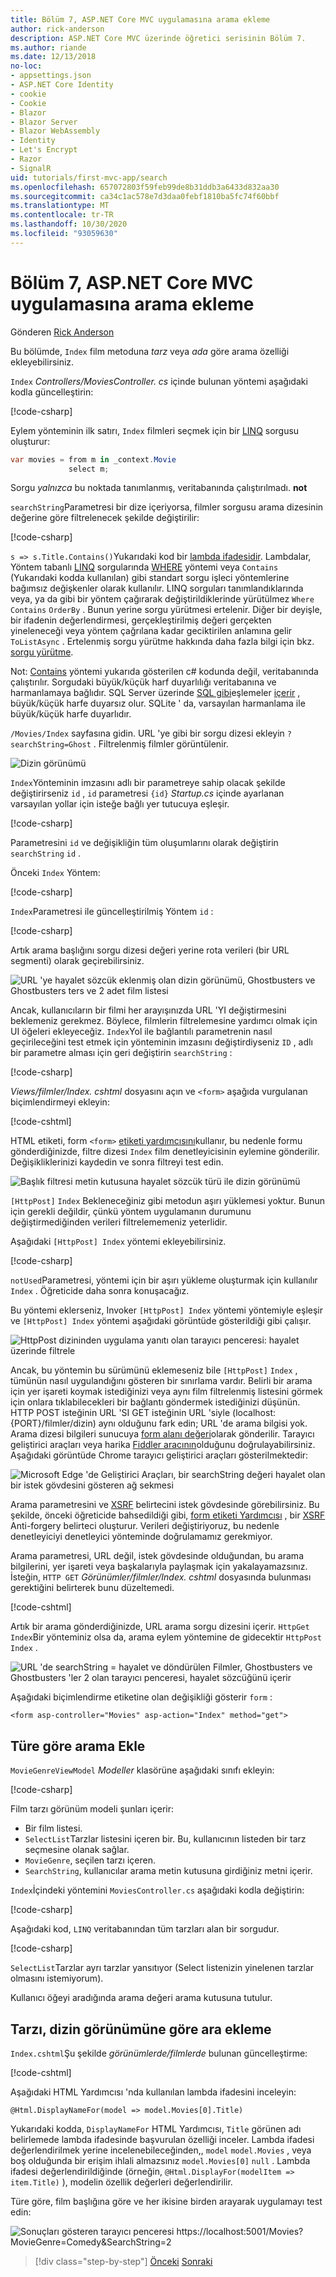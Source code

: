 ```yaml
---
title: Bölüm 7, ASP.NET Core MVC uygulamasına arama ekleme
author: rick-anderson
description: ASP.NET Core MVC üzerinde öğretici serisinin Bölüm 7.
ms.author: riande
ms.date: 12/13/2018
no-loc:
- appsettings.json
- ASP.NET Core Identity
- cookie
- Cookie
- Blazor
- Blazor Server
- Blazor WebAssembly
- Identity
- Let's Encrypt
- Razor
- SignalR
uid: tutorials/first-mvc-app/search
ms.openlocfilehash: 657072803f59feb99de8b31ddb3a6433d832aa30
ms.sourcegitcommit: ca34c1ac578e7d3daa0febf1810ba5fc74f60bbf
ms.translationtype: MT
ms.contentlocale: tr-TR
ms.lasthandoff: 10/30/2020
ms.locfileid: "93059630"
---
```

# <a name="part-7-add-search-to-an-aspnet-core-mvc-app"></a>Bölüm 7, ASP.NET Core MVC uygulamasına arama ekleme

Gönderen [Rick Anderson](https://twitter.com/RickAndMSFT)

Bu bölümde, `Index` film metoduna *tarz* veya *ada* göre arama özelliği ekleyebilirsiniz.

`Index` *Controllers/MoviesController. cs* içinde bulunan yöntemi aşağıdaki kodla güncelleştirin:

[!code-csharp[](~/tutorials/first-mvc-app/start-mvc/sample/MvcMovie/Controllers/MoviesController.cs?name=snippet_1stSearch)]

Eylem yönteminin ilk satırı, `Index` filmleri seçmek için bir [LINQ](/dotnet/standard/using-linq) sorgusu oluşturur:

```csharp
var movies = from m in _context.Movie
             select m;
```

Sorgu *yalnızca* bu noktada tanımlanmış, veritabanında çalıştırılmadı. **not**

`searchString`Parametresi bir dize içeriyorsa, filmler sorgusu arama dizesinin değerine göre filtrelenecek şekilde değiştirilir:

[!code-csharp[](~/tutorials/first-mvc-app/start-mvc/sample/MvcMovie/Controllers/MoviesController.cs?name=snippet_SearchNull2)]

`s => s.Title.Contains()`Yukarıdaki kod bir [lambda ifadesidir](/dotnet/csharp/programming-guide/statements-expressions-operators/lambda-expressions). Lambdalar, Yöntem tabanlı [LINQ](/dotnet/standard/using-linq) sorgularında [WHERE](/dotnet/api/system.linq.enumerable.where) yöntemi veya `Contains` (Yukarıdaki kodda kullanılan) gibi standart sorgu işleci yöntemlerine bağımsız değişkenler olarak kullanılır. LINQ sorguları tanımlandıklarında veya, ya da gibi bir yöntem çağırarak değiştirildiklerinde yürütülmez `Where` `Contains` `OrderBy` . Bunun yerine sorgu yürütmesi ertelenir.  Diğer bir deyişle, bir ifadenin değerlendirmesi, gerçekleştirilmiş değeri gerçekten yineleneceği veya yöntem çağrılana kadar geciktirilen anlamına gelir `ToListAsync` . Ertelenmiş sorgu yürütme hakkında daha fazla bilgi için bkz. [sorgu yürütme](/dotnet/framework/data/adonet/ef/language-reference/query-execution).

Not: [Contains](/dotnet/api/system.data.objects.dataclasses.entitycollection-1.contains) yöntemi yukarıda gösterilen c# kodunda değil, veritabanında çalıştırılır. Sorgudaki büyük/küçük harf duyarlılığı veritabanına ve harmanlamaya bağlıdır. SQL Server üzerinde [SQL gibi](/sql/t-sql/language-elements/like-transact-sql)eşlemeler [içerir](/dotnet/api/system.data.objects.dataclasses.entitycollection-1.contains) , büyük/küçük harfe duyarsız olur. SQLite ' da, varsayılan harmanlama ile büyük/küçük harfe duyarlıdır.

`/Movies/Index` sayfasına gidin. URL 'ye gibi bir sorgu dizesi ekleyin `?searchString=Ghost` . Filtrelenmiş filmler görüntülenir.

![Dizin görünümü](~/tutorials/first-mvc-app/search/_static/ghost.png)

`Index`Yönteminin imzasını adlı bir parametreye sahip olacak şekilde değiştirirseniz `id` , `id` parametresi `{id}` *Startup.cs* içinde ayarlanan varsayılan yollar için isteğe bağlı yer tutucuya eşleşir.

[!code-csharp[](~/tutorials/first-mvc-app/start-mvc/sample/MvcMovie/Startup.cs?highlight=5&name=snippet_1)]

Parametresini `id` ve değişikliğin tüm oluşumlarını olarak değiştirin `searchString` `id` .

Önceki `Index` Yöntem:

[!code-csharp[](~/tutorials/first-mvc-app/start-mvc/sample/MvcMovie/Controllers/MoviesController.cs?highlight=1,6,8&name=snippet_1stSearch)]

`Index`Parametresi ile güncelleştirilmiş Yöntem `id` :

[!code-csharp[](~/tutorials/first-mvc-app/start-mvc/sample/MvcMovie/Controllers/MoviesController.cs?highlight=1,6,8&name=snippet_SearchID)]

Artık arama başlığını sorgu dizesi değeri yerine rota verileri (bir URL segmenti) olarak geçirebilirsiniz.

![URL 'ye hayalet sözcük eklenmiş olan dizin görünümü, Ghostbusters ve Ghostbusters ters ve 2 adet film listesi](~/tutorials/first-mvc-app/search/_static/g2.png)

Ancak, kullanıcıların bir filmi her arayışınızda URL 'YI değiştirmesini beklemeniz gerekmez. Böylece, filmlerin filtrelemesine yardımcı olmak için UI öğeleri ekleyeceğiz. `Index`Yol ile bağlantılı parametrenin nasıl geçirileceğini test etmek için yönteminin imzasını değiştirdiyseniz `ID` , adlı bir parametre alması için geri değiştirin `searchString` :

[!code-csharp[](~/tutorials/first-mvc-app/start-mvc/sample/MvcMovie/Controllers/MoviesController.cs?highlight=1,6,8&name=snippet_1stSearch)]

*Views/filmler/Index. cshtml* dosyasını açın ve `<form>` aşağıda vurgulanan biçimlendirmeyi ekleyin:

[!code-cshtml[](~/tutorials/first-mvc-app/start-mvc/sample/MvcMovie/Views/Movies/IndexForm1.cshtml?highlight=10-16&range=4-21)]

HTML etiketi, form `<form>` [etiketi yardımcısını](xref:mvc/views/working-with-forms)kullanır, bu nedenle formu gönderdiğinizde, filtre dizesi `Index` film denetleyicisinin eylemine gönderilir. Değişikliklerinizi kaydedin ve sonra filtreyi test edin.

![Başlık filtresi metin kutusuna hayalet sözcük türü ile dizin görünümü](~/tutorials/first-mvc-app/search/_static/filter.png)

`[HttpPost]` `Index` Bekleneceğiniz gibi metodun aşırı yüklemesi yoktur. Bunun için gerekli değildir, çünkü yöntem uygulamanın durumunu değiştirmediğinden verileri filtrelememeniz yeterlidir.

Aşağıdaki `[HttpPost] Index` yöntemi ekleyebilirsiniz.

[!code-csharp[](~/tutorials/first-mvc-app/start-mvc/sample/MvcMovie/Controllers/MoviesController.cs?highlight=1&name=snippet_SearchPost)]

`notUsed`Parametresi, yöntemi için bir aşırı yükleme oluşturmak için kullanılır `Index` . Öğreticide daha sonra konuşacağız.

Bu yöntemi eklerseniz, Invoker `[HttpPost] Index` yöntemi yöntemiyle eşleşir ve `[HttpPost] Index` yöntemi aşağıdaki görüntüde gösterildiği gibi çalışır.

![HttpPost dizininden uygulama yanıtı olan tarayıcı penceresi: hayalet üzerinde filtrele](~/tutorials/first-mvc-app/search/_static/fo.png)

Ancak, bu yöntemin bu sürümünü eklemeseniz bile `[HttpPost]` `Index` , tümünün nasıl uygulandığını gösteren bir sınırlama vardır. Belirli bir arama için yer işareti koymak istediğinizi veya aynı film filtrelenmiş listesini görmek için onlara tıklabilecekleri bir bağlantı göndermek istediğinizi düşünün. HTTP POST isteğinin URL 'SI GET isteğinin URL 'siyle (localhost: {PORT}/filmler/dizin) aynı olduğunu fark edin; URL 'de arama bilgisi yok. Arama dizesi bilgileri sunucuya [form alanı değeri](https://developer.mozilla.org/docs/Learn/HTML/Forms/Sending_and_retrieving_form_data)olarak gönderilir. Tarayıcı geliştirici araçları veya harika [Fiddler aracının](https://www.telerik.com/fiddler)olduğunu doğrulayabilirsiniz. Aşağıdaki görüntüde Chrome tarayıcı geliştirici araçları gösterilmektedir:

![Microsoft Edge 'de Geliştirici Araçları, bir searchString değeri hayalet olan bir istek gövdesini gösteren ağ sekmesi](~/tutorials/first-mvc-app/search/_static/f12_rb.png)

Arama parametresini ve [XSRF](xref:security/anti-request-forgery) belirtecini istek gövdesinde görebilirsiniz. Bu şekilde, önceki öğreticide bahsedildiği gibi, [form etiketi Yardımcısı](xref:mvc/views/working-with-forms) , bir [XSRF](xref:security/anti-request-forgery) Anti-forgery belirteci oluşturur. Verileri değiştiriyoruz, bu nedenle denetleyiciyi denetleyici yönteminde doğrulamamız gerekmiyor.

Arama parametresi, URL değil, istek gövdesinde olduğundan, bu arama bilgilerini, yer işareti veya başkalarıyla paylaşmak için yakalayamazsınız. İsteğin, `HTTP GET` *Görünümler/filmler/Index. cshtml* dosyasında bulunması gerektiğini belirterek bunu düzeltemedi.

[!code-cshtml[](~/tutorials/first-mvc-app/start-mvc/sample/MvcMovie22/Views/Movies/IndexGet.cshtml?highlight=12&range=1-23)]

Artık bir arama gönderdiğinizde, URL arama sorgu dizesini içerir. `HttpGet Index`Bir yönteminiz olsa da, arama eylem yöntemine de gidecektir `HttpPost Index` .

![URL 'de searchString = hayalet ve döndürülen Filmler, Ghostbusters ve Ghostbusters 'ler 2 olan tarayıcı penceresi, hayalet sözcüğünü içerir](~/tutorials/first-mvc-app/search/_static/search_get.png)

Aşağıdaki biçimlendirme etiketine olan değişikliği gösterir `form` :

```cshtml
<form asp-controller="Movies" asp-action="Index" method="get">
```

## <a name="add-search-by-genre"></a>Türe göre arama Ekle

`MovieGenreViewModel` *Modeller* klasörüne aşağıdaki sınıfı ekleyin:

[!code-csharp[](~/tutorials/first-mvc-app/start-mvc/sample/MvcMovie/Models/MovieGenreViewModel.cs)]

Film tarzı görünüm modeli şunları içerir:

* Bir film listesi.
* `SelectList`Tarzlar listesini içeren bir. Bu, kullanıcının listeden bir tarz seçmesine olanak sağlar.
* `MovieGenre`, seçilen tarzı içeren.
* `SearchString`, kullanıcılar arama metin kutusuna girdiğiniz metni içerir.

`Index`İçindeki yöntemini `MoviesController.cs` aşağıdaki kodla değiştirin:

[!code-csharp[](~/tutorials/first-mvc-app/start-mvc/sample/MvcMovie22/Controllers/MoviesController.cs?name=snippet_SearchGenre)]

Aşağıdaki kod, `LINQ` veritabanından tüm tarzları alan bir sorgudur.

[!code-csharp[](~/tutorials/first-mvc-app/start-mvc/sample/MvcMovie22/Controllers/MoviesController.cs?name=snippet_LINQ)]

`SelectList`Tarzlar ayrı tarzlar yansıtıyor (Select listenizin yinelenen tarzlar olmasını istemiyorum).

Kullanıcı öğeyi aradığında arama değeri arama kutusuna tutulur.

## <a name="add-search-by-genre-to-the-index-view"></a>Tarzı, dizin görünümüne göre ara ekleme

`Index.cshtml`Şu şekilde *görünümlerde/filmlerde* bulunan güncelleştirme:

[!code-cshtml[](~/tutorials/first-mvc-app/start-mvc/sample/MvcMovie22/Views/Movies/IndexFormGenreNoRating.cshtml?highlight=1,15,16,17,19,28,31,34,37,43)]

Aşağıdaki HTML Yardımcısı 'nda kullanılan lambda ifadesini inceleyin:

`@Html.DisplayNameFor(model => model.Movies[0].Title)`

Yukarıdaki kodda, `DisplayNameFor` HTML Yardımcısı, `Title` görünen adı belirlemede lambda ifadesinde başvurulan özelliği inceler. Lambda ifadesi değerlendirilmek yerine incelenebileceğinden,, `model` `model.Movies` , veya boş olduğunda bir erişim ihlali almazsınız `model.Movies[0]` `null` . Lambda ifadesi değerlendirildiğinde (örneğin, `@Html.DisplayFor(modelItem => item.Title)` ), modelin özellik değerleri değerlendirilir.

Türe göre, film başlığına göre ve her ikisine birden arayarak uygulamayı test edin:

![Sonuçları gösteren tarayıcı penceresi https://localhost:5001/Movies?MovieGenre=Comedy&SearchString=2](~/tutorials/first-mvc-app/search/_static/s2.png)

> [!div class="step-by-step"]
> [Önceki](controller-methods-views.md) 
>  [Sonraki](new-field.md)

